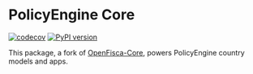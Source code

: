 # PolicyEngine Core

[![codecov](https://codecov.io/gh/PolicyEngine/policyengine-core/branch/master/graph/badge.svg?token=BLoCjCf5Qr)](https://codecov.io/gh/PolicyEngine/policyengine-core)
[![PyPI version](https://badge.fury.io/py/policyengine-core.svg)](https://badge.fury.io/py/policyengine-core)

This package, a fork of [OpenFisca-Core](https://github.com/OpenFisca/OpenFisca-Core), powers PolicyEngine country models and apps.
